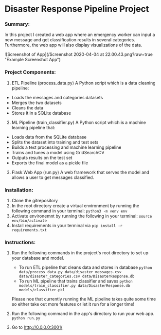 # Disaster Response Pipeline Project

### Summary:
In this project I created a web app where an emergency worker can input a new message and get classification results in several categories. Furthermore, the web app will also display visualizations of the data.

![Screenshot of App](/Screenshot 2020-04-04 at 22.00.43.png?raw=true "Example Screenshot App")

### Project Components:

1. ETL Pipeline (process_data.py)
A Python script which is a data cleaning pipeline:

- Loads the messages and categories datasets
- Merges the two datasets
- Cleans the data
- Stores it in a SQLite database

2. ML Pipeline (train_classifier.py)
A Python script which is a machine learning pipeline that:

- Loads data from the SQLite database
- Splits the dataset into training and test sets
- Builds a text processing and machine learning pipeline
- Trains and tunes a model using GridSearchCV
- Outputs results on the test set
- Exports the final model as a pickle file

3. Flask Web App (run.py)
A web framework that serves the model and allows a user to get messages classified.

### Installation:
1. Clone the gitrepository
2. In the root directory create a virtual environment by running the following command in your terminal: `python3 -m venv env`
3. Activate environemnt by running the following in your terminal: `source env/bin/activate`
4. Install requirements in your terminal via `pip install -r requirements.txt`

### Instructions:
1. Run the following commands in the project's root directory to set up your database and model.

    - To run ETL pipeline that cleans data and stores in database
        `python data/process_data.py data/disaster_messages.csv data/disaster_categories.csv data/DisasterResponse.db`
    - To run ML pipeline that trains classifier and saves
        `python models/train_classifier.py data/DisasterResponse.db models/classifier.pkl`
    
    Please noe that currently running the ML pipeline takes quite some time so either take out more features or let it run for a longer time!

2. Run the following command in the app's directory to run your web app.
    `python run.py`

3. Go to http://0.0.0.0:3001/
